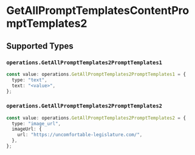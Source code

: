 # GetAllPromptTemplatesContentPromptTemplates2


## Supported Types

### `operations.GetAllPromptTemplates2PromptTemplates1`

```typescript
const value: operations.GetAllPromptTemplates2PromptTemplates1 = {
  type: "text",
  text: "<value>",
};
```

### `operations.GetAllPromptTemplates2PromptTemplates2`

```typescript
const value: operations.GetAllPromptTemplates2PromptTemplates2 = {
  type: "image_url",
  imageUrl: {
    url: "https://uncomfortable-legislature.com/",
  },
};
```

